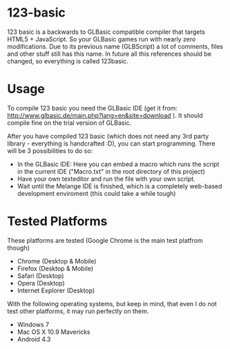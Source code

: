 123-basic
=========

123 basic is a backwards to GLBasic compatible compiler that targets HTML5 + JavaScript. So your GLBasic games run with nearly zero modifications.
Due to its previous name (GLBScript) a lot of comments, files and other stuff still has this name. In future all this references should be changed, so everything is called 123basic.

# Usage
To compile 123 basic you need the GLBasic IDE (get it from: http://www.glbasic.de/main.php?lang=en&site=download ). It should compile fine on the trial version of GLBasic.

After you have compiled 123 basic (which does not need any 3rd party library - everything is handcrafted :D), you can start programming.
There will be 3 possibilities to do so:
 * In the GLBasic IDE: Here you can embed a macro which runs the script in the current IDE ("Macro.txt" in the root directory of this project)
 * Have your own texteditor and run the file with your own script.
 * Wait until the Melange IDE is finished, which is a completely web-based development enviroment (this could take a while tough)
 
# Tested Platforms
These platforms are tested (Google Chrome is the main test platfrom though)
  * Chrome (Desktop & Mobile)
  * Firefox (Desktop & Mobile)
  * Safari (Desktop)
  * Opera (Desktop)
  * Internet Explorer (Desktop)

With the following operating systems, but keep in mind, that even I do not test other platforms, it may run perfectly on them.
  * Windows 7
  * Mac OS X 10.9 Mavericks
  * Android 4.3

